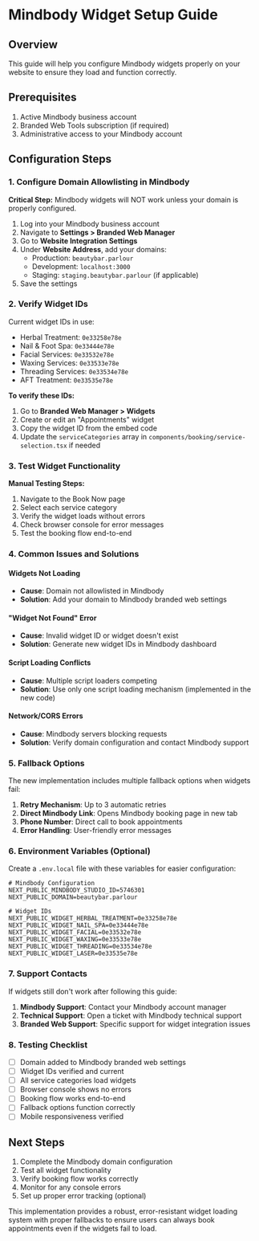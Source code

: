 # Mindbody Widget Setup Guide

## Overview
This guide will help you configure Mindbody widgets properly on your website to ensure they load and function correctly.

## Prerequisites
1. Active Mindbody business account
2. Branded Web Tools subscription (if required)
3. Administrative access to your Mindbody account

## Configuration Steps

### 1. Configure Domain Allowlisting in Mindbody

**Critical Step:** Mindbody widgets will NOT work unless your domain is properly configured.

1. Log into your Mindbody business account
2. Navigate to **Settings > Branded Web Manager**
3. Go to **Website Integration Settings**
4. Under **Website Address**, add your domains:
   - Production: `beautybar.parlour`
   - Development: `localhost:3000`
   - Staging: `staging.beautybar.parlour` (if applicable)
5. Save the settings

### 2. Verify Widget IDs

Current widget IDs in use:
- Herbal Treatment: `0e33258e78e`
- Nail & Foot Spa: `0e33444e78e`
- Facial Services: `0e33532e78e`
- Waxing Services: `0e33533e78e`
- Threading Services: `0e33534e78e`
- AFT Treatment: `0e33535e78e`

**To verify these IDs:**
1. Go to **Branded Web Manager > Widgets**
2. Create or edit an "Appointments" widget
3. Copy the widget ID from the embed code
4. Update the `serviceCategories` array in `components/booking/service-selection.tsx` if needed

### 3. Test Widget Functionality

**Manual Testing Steps:**
1. Navigate to the Book Now page
2. Select each service category
3. Verify the widget loads without errors
4. Check browser console for error messages
5. Test the booking flow end-to-end

### 4. Common Issues and Solutions

#### Widgets Not Loading
- **Cause**: Domain not allowlisted in Mindbody
- **Solution**: Add your domain to Mindbody branded web settings

#### "Widget Not Found" Error
- **Cause**: Invalid widget ID or widget doesn't exist
- **Solution**: Generate new widget IDs in Mindbody dashboard

#### Script Loading Conflicts
- **Cause**: Multiple script loaders competing
- **Solution**: Use only one script loading mechanism (implemented in the new code)

#### Network/CORS Errors
- **Cause**: Mindbody servers blocking requests
- **Solution**: Verify domain configuration and contact Mindbody support

### 5. Fallback Options

The new implementation includes multiple fallback options when widgets fail:

1. **Retry Mechanism**: Up to 3 automatic retries
2. **Direct Mindbody Link**: Opens Mindbody booking page in new tab
3. **Phone Number**: Direct call to book appointments
4. **Error Handling**: User-friendly error messages

### 6. Environment Variables (Optional)

Create a `.env.local` file with these variables for easier configuration:

```env
# Mindbody Configuration
NEXT_PUBLIC_MINDBODY_STUDIO_ID=5746301
NEXT_PUBLIC_DOMAIN=beautybar.parlour

# Widget IDs
NEXT_PUBLIC_WIDGET_HERBAL_TREATMENT=0e33258e78e
NEXT_PUBLIC_WIDGET_NAIL_SPA=0e33444e78e
NEXT_PUBLIC_WIDGET_FACIAL=0e33532e78e
NEXT_PUBLIC_WIDGET_WAXING=0e33533e78e
NEXT_PUBLIC_WIDGET_THREADING=0e33534e78e
NEXT_PUBLIC_WIDGET_LASER=0e33535e78e
```

### 7. Support Contacts

If widgets still don't work after following this guide:

1. **Mindbody Support**: Contact your Mindbody account manager
2. **Technical Support**: Open a ticket with Mindbody technical support
3. **Branded Web Support**: Specific support for widget integration issues

### 8. Testing Checklist

- [ ] Domain added to Mindbody branded web settings
- [ ] Widget IDs verified and current
- [ ] All service categories load widgets
- [ ] Browser console shows no errors
- [ ] Booking flow works end-to-end
- [ ] Fallback options function correctly
- [ ] Mobile responsiveness verified

## Next Steps

1. Complete the Mindbody domain configuration
2. Test all widget functionality
3. Verify booking flow works correctly
4. Monitor for any console errors
5. Set up proper error tracking (optional)

This implementation provides a robust, error-resistant widget loading system with proper fallbacks to ensure users can always book appointments even if the widgets fail to load. 